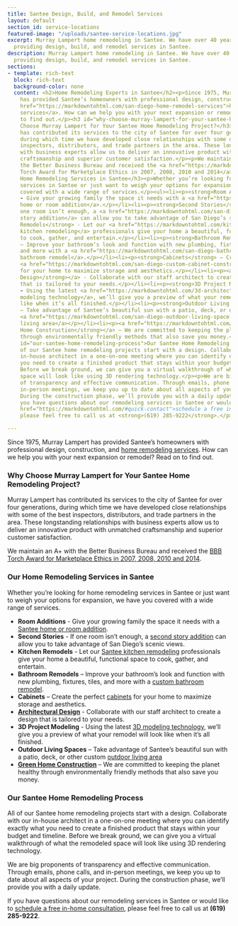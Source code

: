 ```yaml
---
title: Santee Design, Build, and Remodel Services
layout: default
section_id: service-locations
featured-image: "/uploads/santee-service-locations.jpg"
excerpt: Murray Lampert home remodeling in Santee. We have over 40 years experience
  providing design, build, and remodel services in Santee.
description: Murray Lampert home remodeling in Santee. We have over 40 years experience
  providing design, build, and remodel services in Santee.
sections:
- template: rich-text
  block: rich-text
  background-color: none
  content: <h2>Home Remodeling Experts in Santee</h2><p>Since 1975, Murray Lampert
    has provided Santee’s homeowners with professional design, construction, and <a
    href="https://markdowntohtml.com/san-diego-home-remodel-services">home remodeling
    services</a>. How can we help you with your next expansion or remodel? Read on
    to find out.</p><h3 id="why-choose-murray-lampert-for-your-santee-home-remodeling-project-">Why
    Choose Murray Lampert for Your Santee Home Remodeling Project?</h3><p>Murray Lampert
    has contributed its services to the city of Santee for over four generations,
    during which time we have developed close relationships with some of the best
    inspectors, distributors, and trade partners in the area. These longstanding relationships
    with business experts allow us to deliver an innovative product with unmatched
    craftsmanship and superior customer satisfaction.</p><p>We maintain an A+ with
    the Better Business Bureau and received the <a href="https://markdowntohtml.com/another-better-business-bureau-torch-award">BBB
    Torch Award for Marketplace Ethics in 2007, 2008, 2010 and 2014</a>.</p><h3 id="our-home-remodeling-services-in-santee">Our
    Home Remodeling Services in Santee</h3><p>Whether you’re looking for home remodeling
    services in Santee or just want to weigh your options for expansion, we have you
    covered with a wide range of services.</p><ul><li><p><strong>Room Additions</strong>
    - Give your growing family the space it needs with a <a href="https://markdowntohtml.com/room-additions-santee">Santee
    home or room addition</a>.</p></li><li><p><strong>Second Stories</strong> - If
    one room isn’t enough, a <a href="https://markdowntohtml.com/san-diego-second-story-addition">second
    story addition</a> can allow you to take advantage of San Diego’s scenic views.</p></li><li><p><strong>Kitchen
    Remodels</strong> - Let our <a href="https://markdowntohtml.com/kitchen-remodeling-santee">Santee
    kitchen remodeling</a> professionals give your home a beautiful, functional space
    to cook, gather, and entertain.</p></li><li><p><strong>Bathroom Remodels</strong>
    – Improve your bathroom’s look and function with new plumbing, fixtures, tiles,
    and more with a <a href="https://markdowntohtml.com/san-diego-bathroom-remodeling-services">custom
    bathroom remodel</a>.</p></li><li><p><strong>Cabinets</strong> – Create the perfect
    <a href="https://markdowntohtml.com/san-diego-custom-cabinet-construction-services">cabinets</a>
    for your home to maximize storage and aesthetics.</p></li><li><p><a href="https://markdowntohtml.com/san-diego-architectural-design-services"><strong>Architectural
    Design</strong></a> - Collaborate with our staff architect to create a design
    that is tailored to your needs.</p></li><li><p><strong>3D Project Modeling</strong>
    - Using the latest <a href="https://markdowntohtml.com/3d-architectural-rendering-services">3D
    modeling technology</a>, we’ll give you a preview of what your remodel will look
    like when it’s all finished.</p></li><li><p><strong>Outdoor Living Spaces</strong>
    – Take advantage of Santee’s beautiful sun with a patio, deck, or other custom
    <a href="https://markdowntohtml.com/san-diego-outdoor-living-space-design/">outdoor
    living area</a></p></li><li><p><a href="https://markdowntohtml.com/san-diego-green-home-construction"><strong>Green
    Home Construction</strong></a> – We are committed to keeping the planet healthy
    through environmentally friendly methods that also save you money.</p></li></ul><h3
    id="our-santee-home-remodeling-process">Our Santee Home Remodeling Process</h3><p>All
    of our Santee home remodeling projects start with a design. Collaborate with our
    in-house architect in a one-on-one meeting where you can identify exactly what
    you need to create a finished product that stays within your budget and timeline.
    Before we break ground, we can give you a virtual walkthrough of what the remodeled
    space will look like using 3D rendering technology.</p><p>We are big proponents
    of transparency and effective communication. Through emails, phone calls, and
    in-person meetings, we keep you up to date about all aspects of your project.
    During the construction phase, we’ll provide you with a daily update.</p><p>If
    you have questions about our remodeling services in Santee or would like to <a
    href="https://markdowntohtml.com/#quick-contact">schedule a free in-home consultation</a>,
    please feel free to call us at <strong>(619) 285-9222</strong>.</p>

---
```

Since 1975, Murray Lampert has provided Santee’s homeowners with professional design, construction, and [home remodeling services](/san-diego-home-remodel-services). How can we help you with your next expansion or remodel? Read on to find out.

### Why Choose Murray Lampert for Your Santee Home Remodeling Project?

Murray Lampert has contributed its services to the city of Santee for over four generations, during which time we have developed close relationships with some of the best inspectors, distributors, and trade partners in the area. These longstanding relationships with business experts allow us to deliver an innovative product with unmatched craftsmanship and superior customer satisfaction.

We maintain an A+ with the Better Business Bureau and received the [BBB Torch Award for Marketplace Ethics in 2007, 2008, 2010 and 2014](/another-better-business-bureau-torch-award).

### Our Home Remodeling Services in Santee

Whether you’re looking for home remodeling services in Santee or just want to weigh your options for expansion, we have you covered with a wide range of services.

- **Room Additions** - Give your growing family the space it needs with a [Santee home or room addition](/room-additions-santee).
- **Second Stories** - If one room isn’t enough, a [second story addition](/san-diego-second-story-addition) can allow you to take advantage of San Diego’s scenic views.
- **Kitchen Remodels** - Let our [Santee kitchen remodeling](/kitchen-remodeling-santee) professionals give your home a beautiful, functional space to cook, gather, and entertain.
- **Bathroom Remodels** – Improve your bathroom’s look and function with new plumbing, fixtures, tiles, and more with a [custom bathroom remodel](/san-diego-bathroom-remodeling-services).
- **Cabinets** – Create the perfect [cabinets](/san-diego-custom-cabinet-construction-services) for your home to maximize storage and aesthetics.
- **[Architectural Design](/san-diego-architectural-design-services)** - Collaborate with our staff architect to create a design that is tailored to your needs.
- **3D Project Modeling** - Using the latest [3D modeling technology](/3d-architectural-rendering-services), we’ll give you a preview of what your remodel will look like when it’s all finished.
- **Outdoor Living Spaces** – Take advantage of Santee’s beautiful sun with a patio, deck, or other custom [outdoor living area](/san-diego-outdoor-living-space-design/)
- **[Green Home Construction](/san-diego-green-home-construction)** – We are committed to keeping the planet healthy through environmentally friendly methods that also save you money.

### Our Santee Home Remodeling Process

All of our Santee home remodeling projects start with a design. Collaborate with our in-house architect in a one-on-one meeting where you can identify exactly what you need to create a finished product that stays within your budget and timeline. Before we break ground, we can give you a virtual walkthrough of what the remodeled space will look like using 3D rendering technology.

We are big proponents of transparency and effective communication. Through emails, phone calls, and in-person meetings, we keep you up to date about all aspects of your project. During the construction phase, we’ll provide you with a daily update.

If you have questions about our remodeling services in Santee or would like to [schedule a free in-home consultation](#quick-contact), please feel free to call us at **(619) 285-9222**.